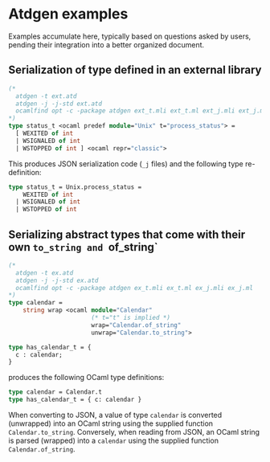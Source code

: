 Atdgen examples
===============

Examples accumulate here, typically based on questions asked by
users, pending their integration into a better organized document.

Serialization of type defined in an external library
----------------------------------------------------

```ocaml
(*
  atdgen -t ext.atd
  atdgen -j -j-std ext.atd
  ocamlfind opt -c -package atdgen ext_t.mli ext_t.ml ext_j.mli ext_j.ml
*)
type status_t <ocaml predef module="Unix" t="process_status"> =
  [ WEXITED of int
  | WSIGNALED of int
  | WSTOPPED of int ] <ocaml repr="classic">
```

This produces JSON serialization code (`_j` files) and the following
type re-definition:

```ocaml
type status_t = Unix.process_status =
    WEXITED of int
  | WSIGNALED of int
  | WSTOPPED of int
```

Serializing abstract types that come with their own `to_string and `of_string`
------------------------------------------------------------------------------

```ocaml
(*
  atdgen -t ex.atd
  atdgen -j -j-std ex.atd
  ocamlfind opt -c -package atdgen ex_t.mli ex_t.ml ex_j.mli ex_j.ml
*)
type calendar =
    string wrap <ocaml module="Calendar"
                       (* t="t" is implied *)
                       wrap="Calendar.of_string"
                       unwrap="Calendar.to_string">

type has_calendar_t = {
  c : calendar;
}
```

produces the following OCaml type definitions:

```ocaml
type calendar = Calendar.t
type has_calendar_t = { c: calendar }
```

When converting to JSON, a value of type `calendar` is converted
(unwrapped) into an OCaml string using the supplied function
`Calendar.to_string`. Conversely, when reading from JSON, an OCaml
string is parsed (wrapped) into a `calendar` using the supplied function
`Calendar.of_string`.
